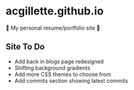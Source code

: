 # acgillette.github.io

:dizzy: My personal resume/portfolio site :dizzy:

## Site To Do
* Add back in blogs page redesigned
* Shifting background gradients
* Add more CSS themes to choose from
* Add commits section showing latest commits


